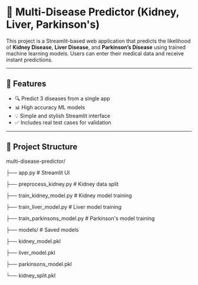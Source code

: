 # 🧠 Multi-Disease Predictor (Kidney, Liver, Parkinson's)

This project is a Streamlit-based web application that predicts the likelihood of **Kidney Disease**, **Liver Disease**, and **Parkinson’s Disease** using trained machine learning models. Users can enter their medical data and receive instant predictions.

---

## 🚀 Features

- 🔍 Predict 3 diseases from a single app
- 📊 High accuracy ML models
- 💡 Simple and stylish Streamlit interface
- ✅ Includes real test cases for validation

---

## 📁 Project Structure

multi-disease-predictor/

├── app.py # Streamlit UI

├── preprocess_kidney.py # Kidney data split

├── train_kidney_model.py # Kidney model training

├── train_liver_model.py # Liver model training

├── train_parkinsons_model.py # Parkinson's model training

├── models/ # Saved models

 ├── kidney_model.pkl

 ├── liver_model.pkl
 
 ├── parkinsons_model.pkl

 └── kidney_split.pkl

